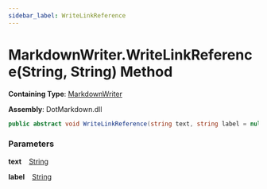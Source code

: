 ```yaml
---
sidebar_label: WriteLinkReference
---
```


# MarkdownWriter\.WriteLinkReference\(String, String\) Method

**Containing Type**: [MarkdownWriter](../index.md)

**Assembly**: DotMarkdown\.dll

```csharp
public abstract void WriteLinkReference(string text, string label = null)
```

### Parameters

**text** &ensp; [String](https://docs.microsoft.com/en-us/dotnet/api/system.string)

**label** &ensp; [String](https://docs.microsoft.com/en-us/dotnet/api/system.string)